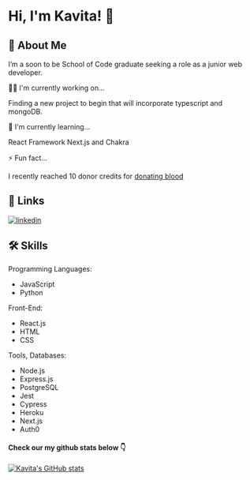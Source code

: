 # Hi, I'm Kavita! 👋


## 🚀 About Me
I’m a soon to be School of Code graduate seeking a role as a junior web developer.

👩‍💻 I'm currently working on...

Finding a new project to begin that will incorporate typescript and mongoDB.

🧠 I'm currently learning...

 React Framework Next.js and Chakra

⚡️ Fun fact...

I recently reached 10 donor credits for [donating blood](https://www.blood.co.uk/)


## 🔗 Links

[![linkedin](https://img.shields.io/badge/linkedin-0A66C2?style=for-the-badge&logo=linkedin&logoColor=white)](https://www.linkedin.com/in/kavita-kaur-10a02a199/)



## 🛠 Skills
Programming Languages: 
- JavaScript
- Python

Front-End: 
- React.js
- HTML
- CSS

Tools, Databases: 
- Node.js
- Express.js
- PostgreSQL
- Jest
- Cypress
- Heroku
- Next.js
- Auth0



#### Check our my github stats below 👇
[![Kavita's GitHub stats](https://github-readme-stats.vercel.app/api?username=kavita202)](https://github.com/kavita202/github-readme-stats)
